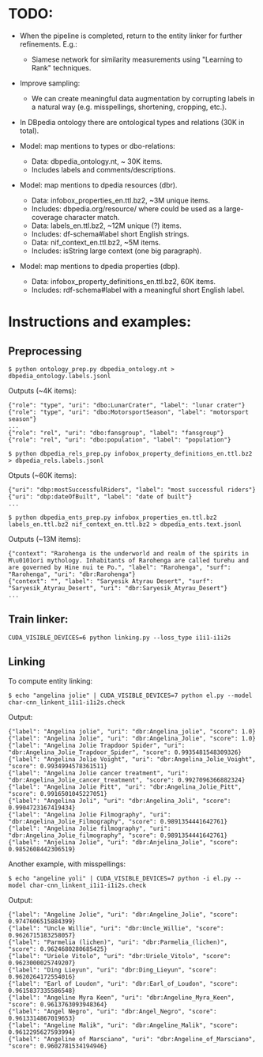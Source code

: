 # TODO:
* When the pipeline is completed, return to the entity linker for further refinements. E.g.:
  * Siamese network for similarity measurements using "Learning to Rank" techniques.
* Improve sampling:
  * We can create meaningful data augmentation by corrupting
    labels in a natural way (e.g. misspellings, shortening, cropping, etc.).

* In DBpedia ontology there are ontological types and relations (30K in total).
* Model: map mentions to types or dbo-relations:
  * Data: dbpedia_ontology.nt, ~ 30K items.
  * Includes labels and comments/descriptions.
* Model: map mentions to dpedia resources (dbr).
  * Data: infobox_properties_en.ttl.bz2, ~3M unique items.
  * Includes: dbpedia.org/resource/<Name> where <Name> could be used as a large-coverage character match.
  * Data: labels_en.ttl.bz2, ~12M unique (?) items.
  * Includes: df-schema#label short English strings.
  * Data: nif_context_en.ttl.bz2, ~5M items.
  * Includes: isString large context (one big paragraph).
* Model: map mentions to dpedia properties (dbp).
  * Data: infobox_property_definitions_en.ttl.bz2, 60K items.
  * Includes: rdf-schema#label with a meaningful short English label.

# Instructions and examples:

## Preprocessing
```
$ python ontology_prep.py dbpedia_ontology.nt > dbpedia_ontology.labels.jsonl
```

Outputs (~4K items):

```
{"role": "type", "uri": "dbo:LunarCrater", "label": "lunar crater"}
{"role": "type", "uri": "dbo:MotorsportSeason", "label": "motorsport season"}
...
{"role": "rel", "uri": "dbo:fansgroup", "label": "fansgroup"}
{"role": "rel", "uri": "dbo:population", "label": "population"}
```

```
$ python dbpedia_rels_prep.py infobox_property_definitions_en.ttl.bz2 > dbpedia_rels.labels.jsonl
```

Otputs (~60K items):

```
{"uri": "dbp:mostSuccessfulRiders", "label": "most successful riders"}
{"uri": "dbp:dateOfBuilt", "label": "date of built"}
...
```

```
$ python dbpedia_ents_prep.py infobox_properties_en.ttl.bz2 labels_en.ttl.bz2 nif_context_en.ttl.bz2 > dbpedia_ents.text.jsonl
```

Outputs (~13M items):

```
{"context": "Rarohenga is the underworld and realm of the spirits in M\u0101ori mythology. Inhabitants of Rarohenga are called turehu and are governed by Hine nui te Po.", "label": "Rarohenga", "surf": "Rarohenga", "uri": "dbr:Rarohenga"}
{"context": "", "label": "Saryesik Atyrau Desert", "surf": "Saryesik_Atyrau_Desert", "uri": "dbr:Saryesik_Atyrau_Desert"}
...
```


## Train linker:

```
CUDA_VISIBLE_DEVICES=6 python linking.py --loss_type i1i1-i1i2s
```

## Linking
To compute entity linking:

```
$ echo "angelina jolie" | CUDA_VISIBLE_DEVICES=7 python el.py --model char-cnn_linkent_i1i1-i1i2s.check
```

Output:

```
{"label": "Angelina jolie", "uri": "dbr:Angelina_jolie", "score": 1.0}
{"label": "Angelina Jolie", "uri": "dbr:Angelina_Jolie", "score": 1.0}
{"label": "Angelina Jolie Trapdoor Spider", "uri": "dbr:Angelina_Jolie_Trapdoor_Spider", "score": 0.9935481548309326}
{"label": "Angelina Jolie Voight", "uri": "dbr:Angelina_Jolie_Voight", "score": 0.9934994578361511}
{"label": "Angelina Jolie cancer treatment", "uri": "dbr:Angelina_Jolie_cancer_treatment", "score": 0.9927096366882324}
{"label": "Angelina Jolie Pitt", "uri": "dbr:Angelina_Jolie_Pitt", "score": 0.9916501045227051}
{"label": "Angelina Joli", "uri": "dbr:Angelina_Joli", "score": 0.9904723167419434}
{"label": "Angelina Jolie Filmography", "uri": "dbr:Angelina_Jolie_Filmography", "score": 0.9891354441642761}
{"label": "Angelina Jolie filmography", "uri": "dbr:Angelina_Jolie_filmography", "score": 0.9891354441642761}
{"label": "Anjelina Jolie", "uri": "dbr:Anjelina_Jolie", "score": 0.9852608442306519}
```

Another example, with misspellings:

```
$ echo "angeline yoli" | CUDA_VISIBLE_DEVICES=7 python -i el.py --model char-cnn_linkent_i1i1-i1i2s.check
```

Output:

```
{"label": "Angeline Jolie", "uri": "dbr:Angeline_Jolie", "score": 0.9747606515884399}
{"label": "Uncle Willie", "uri": "dbr:Uncle_Willie", "score": 0.9626715183258057}
{"label": "Parmelia (lichen)", "uri": "dbr:Parmelia_(lichen)", "score": 0.9624680280685425}
{"label": "Uriele Vitolo", "uri": "dbr:Uriele_Vitolo", "score": 0.9623000025749207}
{"label": "Ding Lieyun", "uri": "dbr:Ding_Lieyun", "score": 0.9620264172554016}
{"label": "Earl of Loudon", "uri": "dbr:Earl_of_Loudon", "score": 0.9615837335586548}
{"label": "Angeline Myra Keen", "uri": "dbr:Angeline_Myra_Keen", "score": 0.9613763093948364}
{"label": "Angel Negro", "uri": "dbr:Angel_Negro", "score": 0.9613314867019653}
{"label": "Angeline Malik", "uri": "dbr:Angeline_Malik", "score": 0.9612295627593994}
{"label": "Angeline of Marsciano", "uri": "dbr:Angeline_of_Marsciano", "score": 0.9602781534194946}
```

